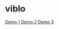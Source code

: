 # viblo

[Demo 1](https://letieu.github.io/fullstack4/projects/viblo)
[Demo 2](https://letieu.github.io/fullstack4/bt/baitap7)
[Demo 3](https://letieu.github.io/fullstack4/projects/snake)
